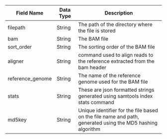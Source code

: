 | Field Name                                                      | Data Type | Description                                                         |
|-----------------------------------------------------------------|-----------|---------------------------------------------------------------------|
| filepath   | String    | The path of the directory where the file is stored |
| bam        | String    | The BAM file |
| sort_order | String    | The sorting order of the BAM file |
| aligner    | String    | command used to align reads to the reference extracted from the bam header  |
| reference_genome| String | The name of the reference genome used for the BAM file  |
| stats      | String    | These are json formatted strings generated using samtools index stats command |
| md5key     | String    | Unique identifier for the file based on the file name and path, generated using the MD5 hashing algorithm |

